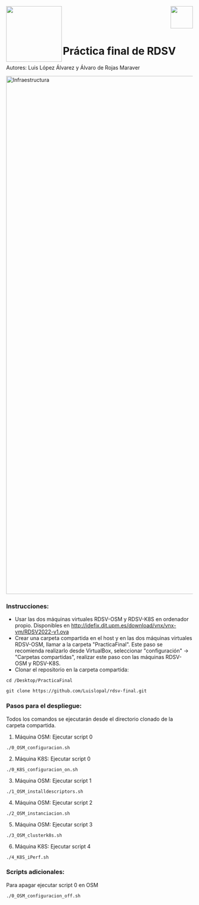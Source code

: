 <img  align="left" width="150" style="float: left;" src="https://www.upm.es/sfs/Rectorado/Gabinete%20del%20Rector/Logos/UPM/CEI/LOGOTIPO%20leyenda%20color%20JPG%20p.png">
<img  align="right" width="60" style="float: right;" src="http://www.dit.upm.es/figures/logos/ditupm-big.gif">

<br/><br/><br/>

# Práctica final de RDSV
Autores: Luis López Álvarez y Álvaro de Rojas Maraver

<img width="1395" alt="Infraestructura" src="https://user-images.githubusercontent.com/105986456/216118337-e11710e1-2a81-46bf-8f75-eb3921a15caf.png">

### Instrucciones:
 * Usar las dos máquinas virtuales RDSV-OSM y RDSV-K8S en ordenador propio. Disponibles en http://idefix.dit.upm.es/download/vnx/vnx-vm/RDSV2022-v1.ova
 * Crear una carpeta compartida en el host y en las dos máquinas virtuales RDSV-OSM, llamar a la carpeta "PracticaFinal". Este paso se recomienda realizarlo desde VirtualBox, seleccionar "configuración" -> "Carpetas compartidas", realizar este paso con las máquinas RDSV-OSM y RDSV-K8S.
 * Clonar el repositorio en la carpeta compartida:
```
cd /Desktop/PracticaFinal
```
```
git clone https://github.com/Luislopal/rdsv-final.git
```

### Pasos para el despliegue:
Todos los comandos se ejecutarán desde el directorio clonado de la carpeta compartida.
1. Máquina OSM: Ejecutar script 0
```
./0_OSM_configuracion.sh
```
2. Máquina K8S: Ejecutar script 0
```
./0_K8S_configuracion_on.sh
```
3. Máquina OSM: Ejecutar script 1 
```
./1_OSM_installdescriptors.sh
```
4. Máquina OSM: Ejecutar script 2
```
./2_OSM_instanciacion.sh
```
5. Máquina OSM: Ejecutar script 3 
```
./3_OSM_clusterk8s.sh
```
6. Máquina K8S: Ejecutar script 4
```
./4_K8S_iPerf.sh
```

### Scripts adicionales:

Para apagar ejecutar script 0 en OSM
```
./0_OSM_configuracion_off.sh
```
